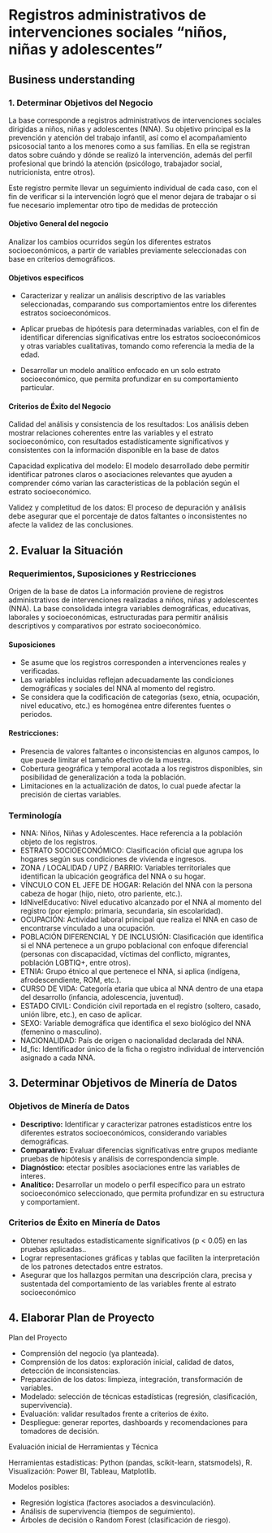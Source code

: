 # Registros administrativos de intervenciones sociales “niños, niñas y adolescentes”

## Business understanding

### 1.	Determinar Objetivos del Negocio

La base corresponde a registros administrativos de intervenciones sociales dirigidas a niños, niñas y adolescentes (NNA). Su objetivo principal es la prevención y atención del trabajo infantil, así como el acompañamiento psicosocial tanto a los menores como a sus familias. En ella se registran datos sobre cuándo y dónde se realizó la intervención, además del perfil profesional que brindó la atención (psicólogo, trabajador social, nutricionista, entre otros).

Este registro permite llevar un seguimiento individual de cada caso, con el fin de verificar si la intervención logró que el menor dejara de trabajar o si fue necesario implementar otro tipo de medidas de protección


#### Objetivo General del negocio

Analizar los cambios ocurridos según los diferentes estratos socioeconómicos, a partir de variables previamente seleccionadas con base en criterios demográficos.

#### Objetivos especificos 

- Caracterizar y realizar un análisis descriptivo de las variables seleccionadas, comparando sus comportamientos entre los diferentes estratos socioeconómicos.

- Aplicar pruebas de hipótesis para determinadas variables, con el fin de identificar diferencias significativas entre los estratos socioeconómicos y otras variables cualitativas, tomando como referencia la media de la edad.

- Desarrollar un modelo analítico enfocado en un solo estrato socioeconómico, que permita profundizar en su comportamiento particular.

#### Criterios de Éxito del Negocio

Calidad del análisis y consistencia de los resultados: Los análisis deben mostrar relaciones coherentes entre las variables y el estrato socioeconómico, con resultados estadísticamente significativos y consistentes con la información disponible en la base de datos

Capacidad explicativa del modelo: El modelo desarrollado debe permitir identificar patrones claros o asociaciones relevantes que ayuden a comprender cómo varían las características de la población según el estrato socioeconómico.

Validez y completitud de los datos: El proceso de depuración y análisis debe asegurar que el porcentaje de datos faltantes o inconsistentes no afecte la validez de las conclusiones.


## 2. Evaluar la Situación

### Requerimientos, Suposiciones y Restricciones
Origen de la base de datos
La información proviene de registros administrativos de intervenciones realizadas a niños, niñas y adolescentes (NNA). La base consolidada integra variables demográficas, educativas, laborales y socioeconómicas, estructuradas para permitir análisis descriptivos y comparativos por estrato socioeconómico.

#### Suposiciones
- Se asume que los registros corresponden a intervenciones reales y verificadas.
- Las variables incluidas reflejan adecuadamente las condiciones demográficas y sociales del NNA al momento del registro.
- Se considera que la codificación de categorías (sexo, etnia, ocupación, nivel educativo, etc.) es homogénea entre diferentes fuentes o periodos.

#### Restricciones: 
- Presencia de valores faltantes o inconsistencias en algunos campos, lo que puede limitar el tamaño efectivo de la muestra.
- Cobertura geográfica y temporal acotada a los registros disponibles, sin posibilidad de generalización a toda la población.
- Limitaciones en la actualización de datos, lo cual puede afectar la precisión de ciertas variables.


### Terminología

- NNA: Niños, Niñas y Adolescentes. Hace referencia a la población objeto de los registros.
- ESTRATO SOCIOECONÓMICO: Clasificación oficial que agrupa los hogares según sus condiciones de vivienda e ingresos.
- ZONA / LOCALIDAD / UPZ / BARRIO: Variables territoriales que identifican la ubicación geográfica del NNA o su hogar.
- VÍNCULO CON EL JEFE DE HOGAR: Relación del NNA con la persona cabeza de hogar (hijo, nieto, otro pariente, etc.).
- IdNivelEducativo: Nivel educativo alcanzado por el NNA al momento del registro (por ejemplo: primaria, secundaria, sin escolaridad).
- OCUPACIÓN: Actividad laboral principal que realiza el NNA en caso de encontrarse vinculado a una ocupación.
- POBLACIÓN DIFERENCIAL Y DE INCLUSIÓN: Clasificación que identifica si el NNA pertenece a un grupo poblacional con enfoque diferencial (personas con discapacidad, víctimas del conflicto, migrantes, población LGBTIQ+, entre otros).
- ETNIA: Grupo étnico al que pertenece el NNA, si aplica (indígena, afrodescendiente, ROM, etc.).
- CURSO DE VIDA: Categoría etaria que ubica al NNA dentro de una etapa del desarrollo (infancia, adolescencia, juventud).
- ESTADO CIVIL: Condición civil reportada en el registro (soltero, casado, unión libre, etc.), en caso de aplicar.
- SEXO: Variable demográfica que identifica el sexo biológico del NNA (femenino o masculino).
- NACIONALIDAD: País de origen o nacionalidad declarada del NNA.
- Id_fic: Identificador único de la ficha o registro individual de intervención asignado a cada NNA.

## 3. Determinar Objetivos de Minería de Datos

### Objetivos de Minería de Datos
- **Descriptivo:** Identificar y caracterizar patrones estadísticos entre los diferentes estratos socioeconómicos, considerando variables demográficas.  
- **Comparativo:**  Evaluar diferencias significativas entre grupos mediante pruebas de hipótesis y análisis de correspondencia simple. 
- **Diagnóstico:** etectar posibles asociaciones entre  las variables de interes.  
- **Analítico:** Desarrollar un modelo o perfil específico para un estrato socioeconómico seleccionado, que permita profundizar en su estructura y comportamient.  

### Criterios de Éxito en Minería de Datos
- Obtener resultados estadísticamente significativos (p < 0.05) en las pruebas aplicadas..  
- Lograr representaciones gráficas y tablas que faciliten la interpretación de los patrones detectados entre estratos. 
- Asegurar que los hallazgos permitan una descripción clara, precisa y sustentada del comportamiento de las variables frente al estrato socioeconómico

## 4. Elaborar Plan de Proyecto
Plan del Proyecto
- Comprensión del negocio (ya planteada).
- Comprensión de los datos: exploración inicial, calidad de datos, detección de inconsistencias.
- Preparación de los datos: limpieza, integración, transformación de variables.
- Modelado: selección de técnicas estadísticas (regresión, clasificación, supervivencia).
- Evaluación: validar resultados frente a criterios de éxito.
- Despliegue: generar reportes, dashboards y recomendaciones para tomadores de decisión.

Evaluación inicial de Herramientas y Técnica

Herramientas estadísticas: Python (pandas, scikit-learn, statsmodels), R.
Visualización: Power BI, Tableau, Matplotlib.

Modelos posibles:
 - Regresión logística (factores asociados a desvinculación).
 - Análisis de supervivencia (tiempos de seguimiento).
 - Árboles de decisión o Random Forest (clasificación de riesgo).

